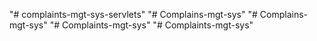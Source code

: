 "# complaints-mgt-sys-servlets" 
"# Complains-mgt-sys" 
"# Complains-mgt-sys" 
"# Complaints-mgt-sys" 
"# Complaints-mgt-sys" 
